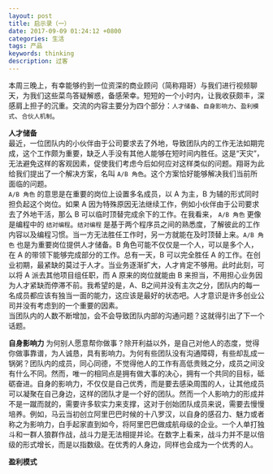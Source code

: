 ```yaml
---
layout: post
title: 启示录（一）
date: 2017-09-09 01:24:12 +0800
categories: 生活
tags: 产品
keywords: thinking
description: 过客
---
```


本周三晚上，有幸能够约到一位资深的商业顾问（简称翔哥）与我们进行视频聊天，为我们这些菜鸟答疑解惑，备感荣幸。短短的一个小时内，让我收获颇丰，深感肩上担子的沉重。交流的内容主要分为四个部分：`人才储备`、`自身影响力`、`盈利模式`、`合伙人机制`。

**人才储备**  
最近，一位团队内的小伙伴由于公司要求去了外地，导致团队内的工作无法如期完成，这个工作颇为重要，缺乏人手没有其他人能够在短时间内胜任。这是“天灾”，无法避免这样的客观因素，促使我们考虑今后如何应对这样类似的问题。翔哥为此给我们提出了一个解决方案，名叫 `A/B 角色`。这个方案恰好能够解决我们当前所面临的问题。  
`A/B 角色` 的意思是在重要的岗位上设置多名成员，以 A 为主，B 为辅的形式同时担负起这个岗位。如果 A 因为特殊原因无法继续工作，例如小伙伴由于公司要求去了外地干活，那么 B 可以临时顶替完成余下的工作。在我看来， `A/B 角色` 更像是编程中的 `结对编程`。`结对编程` 是基于两个程序员之间的熟悉度，了解彼此的工作内容以及编程习惯。当一方无法胜任工作时，另一方就能在及时顶替上来。`A/B 角色` 也是为重要岗位提供人才储备。B 角色可能不仅仅是一个人，可以是多个人，在 A 的带领下能够完成部分的工作。总有一天，B 可以完全胜任 A 的工作。在创业初期，最紧缺的莫过于人才。当业务逐渐扩大，人才肯定不够用。此时此刻，可以将 A 派去其他项目组任职，而 A 原来的岗位就能由 B 来担当，不用担心业务因为人才紧缺而停滞不前。我希望的是，A、B之间并没有主次之分，团队内的每一名成员都应该有独当一面的能力，这应该是最好的状态吧。人才意识是许多创业公司并没有考虑到的一个重要的因素。  
当团队内的人数不断增加，会不会导致团队内部的沟通问题？这就得引出了下一个话题。

**自身影响力**
为何别人愿意帮你做事？除开利益以外，是自己对他人的态度，觉得你做事靠谱，为人诚恳，具有影响力。为何有些团队没有沟通障碍，有些却乱成一锅粥？团队内的成员，同心同德，不觉得他人的工作有高低贵贱之分，成员之间没有什么不同。然而，唯一的相同点是拥有做大事的决心，拥有一个共同的目标，砥砺奋进。自身的影响力，不仅仅是自己优秀，而是要去感染周围的人，让其他成员可以凝聚在自己身边，这样的团队才是一个好的团队。然而一个人影响力的形成并不是一蹴而就的，需要许多软实力来支撑，这对于创始团队成员来说，需要去慢慢培养。例如，马云当初创立阿里巴巴时候的十八罗汉，以自身的感召力、魅力或者称之为影响力，白手起家直到如今，将阿里巴巴做成航母级的企业。一个人单打独斗和一群人狼群作战，战斗力是无法相提并论。在数字上看来，战斗力并不是以倍级的形式增长，而是以指数级。在优秀的人身边，同样也会成为一个优秀的人。

**盈利模式**  




